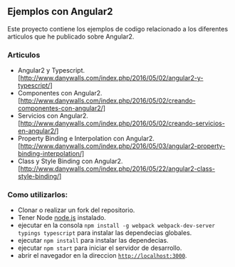 ## Ejemplos con Angular2

Este proyecto contiene los ejemplos de codigo relacionado a los diferentes articulos que he publicado sobre Angular2.

### Articulos
- Angular2 y Typescript. [http://www.danywalls.com/index.php/2016/05/02/angular2-y-typescript/]
- Componentes con Angular2. [http://www.danywalls.com/index.php/2016/05/02/creando-componentes-con-angular2/]
- Servicios con Angular2. [http://www.danywalls.com/index.php/2016/05/02/creando-servicios-en-angular2/]
- Property Binding e Interpolation con Angular2. [http://www.danywalls.com/index.php/2016/05/03/angular2-property-binding-interpolation/]
- Class y Style Binding con Angular2. [http://www.danywalls.com/index.php/2016/05/22/angular2-class-style-binding/]

### Como utilizarlos:
- Clonar o realizar un fork del repositorio.
- Tener Node [node.js](https://nodejs.org/) instalado.
- ejecutar en la consola `npm install -g webpack webpack-dev-server typings typescript` para instalar las dependecias globales.
- ejecutar `npm install` para instalar las dependecias.
- ejecutar `npm start` para iniciar el servidor de desarrollo.
- abrir el navegador en la direccion [`http://localhost:3000`](http://localhost:3000).
